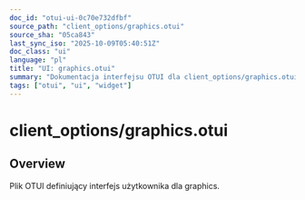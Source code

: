 ```yaml
---
doc_id: "otui-ui-0c70e732dfbf"
source_path: "client_options/graphics.otui"
source_sha: "05ca843"
last_sync_iso: "2025-10-09T05:40:51Z"
doc_class: "ui"
language: "pl"
title: "UI: graphics.otui"
summary: "Dokumentacja interfejsu OTUI dla client_options/graphics.otui"
tags: ["otui", "ui", "widget"]
---
```


# client_options/graphics.otui

## Overview

Plik OTUI definiujący interfejs użytkownika dla graphics.
